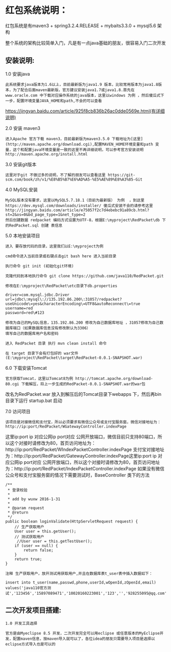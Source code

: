 
<h1>红包系统说明：</h1>

红包系统是有maven3 + spring3.2.4.RELEASE + mybaits3.3.0 + mysql5.6 架构

整个系统的架构比较简单入门，凡是有一点java基础的朋友，很容易入门二次开发

<h2>安装说明:</h2>

1.0 安装java

	此系统要求java版本为1.6以上，目前最新版为java1.9 版本，比较常用版本为java1.8版本，为了配合后面maven最新版，官方建议安装java1.7或java1.8.首先在www.oracle.com 中下载对应操作系统的java版本，这里以windows 为例 ，然后傻瓜式下一步，配置环境变量JAVA_HOME和path,不会的可以查看
https://jingyan.baidu.com/article/925f8cb836b26ac0dde0569e.html(有详细说明)

2.0 安装 maven3 

	进入Apache 官方下载 maven3，目前最新版为maven3.5.0 下载地址为[这里](http://maven.apache.org/download.cgi),配置MAVEN_HOME环境变量和path 变量，这个和配置java环境变量是一致的这里不再详细说明，可以参考官方安装说明http://maven.apache.org/install.html

3.0 安装git版本

	这里对于git 不做过多的说明，不了解的朋友可以查看这里 https://git-scm.com/book/zh/v1/%E8%B5%B7%E6%AD%A5-%E5%AE%89%E8%A3%85-Git

4.0 MySQL安装

	MySQL版本没有要求，这里以MySQL5.7.18.1（目前为最新版） 为例  ，到这里https://dev.mysql.com/downloads/installer/ 傻瓜式安装不会的请参考这里 http://jingyan.baidu.com/article/e75057f2c7d4ebebc91a89cb.html?st=2&os=0&bd_page_type=1&net_type=2
	然后创建数据 redpacket 编码方式设置为UTF-8，根据E:\myproject\RedPacket\db 下的RedPacket.sql 创建 表信息


5.0 本地安装项目

	进入 要存放代码的目录，这里我们以E:\myproject为例
	
	cmd命令进入当前目录或右键点击git bash here 进入当前目录
	
	执行命令 git init (初始化git环境)
	
	克隆代码到本地执行命令 git clone https://github.com/java110/RedPacket.git
	
	修改在E:\myproject\RedPacket\etc目录下db.properties
	
	driver=com.mysql.jdbc.Driver
	url=jdbc\:mysql\://135.192.86.200\:31057/redpacket?useUnicode\=yes&characterEncoding\=UTF8&autoReconnect\=true
	username=red
	password=red\#123
	
	修改为自己的MySQL信息，135.192.86.200 修改为自己数据库地址 ，31057修改为自己数据库端口（如果数据库信息没有修改默认为3306）
	填写自己的数据库用户名和密码
	
	进入 RedPacket 目录 执行 mvn clean install 命令 
	
	在 target 目录下会有打包好的 war文件 (E:\myproject\RedPacket\target\RedPacket-0.0.1-SNAPSHOT.war)
	
6.0 下载安装Tomcat

	官方获取Tomcat，这里以Tomcat8为例 http://tomcat.apache.org/download-80.cgi 下载解压，将上一步生成的RedPacket-0.0.1-SNAPSHOT.war的war包
改名为RedPacket.war 放入到解压后的Tomcat目录下webapps 下，然后再bin 目录下运行 startup.bat 启动

7.0 访问项目

	该项目是对接微信和支付宝，所以必须要求有微信公众号或支付宝服务窗，微信对接地址为：http://ip:port/RedPacket/WGatewayController.indexPage
这里ip:port ip 对应公网ip port对应 公网开放端口，微信目前只支持80端口，所以这个对接时请修改为80，首页访问地址为：http://ip:port/RedPacket/WIndexPacketController.indexPage
支付宝对接地址为：http://ip:port/RedPacket/GatewayController.indexPage这里ip:port ip 对应公网ip port对应 公网开放端口，所以这个对接时请修改为80，首页访问地址为：http://ip:port/RedPacket/IndexPacketController.indexPage
	如果没有微信公众号和支付宝服务窗的情况下需要测试时，BaseController 类下的方法
	
	/**
	 * 登录校验
	 * 
	 * add by wuxw 2016-1-31
	 * 
	 * @param request
	 * @return
	 */
	public boolean loginValidate(HttpServletRequest request) {
		// 生产获取用户
		User user = this.getUser();
		// 测试获取用户
		 //User user = this.getTestUser();
		if (user == null) {
			return false;
		}
		return true;
	}
	
	注释 生产获取用户，放开测试用获取用户,并且在数据库表t_user表中插入数据如下：
	
	insert into t_user(name,passwd,phone,userId,wOpenId,zOpenId,email) 
	values('java110官方测试','123456','15897089471','10020160223001','123','','928255095@qq.com');
	
<h2>二次开发项目搭建:</h2>

	1.0 开发工具选择
	
	官方是由Myeclipse 8.5 开发，二次开发完全可以用eclipse 或任意版本的MyEclipse开发，配置maven信息，按maven导入就可以了，各位idea的朋友只需要导入项目是选择以eclipse方式导入也是可以的
	
	
	
	
	


